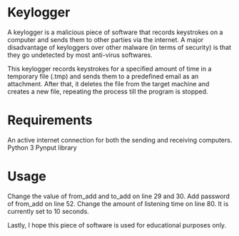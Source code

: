 # Keylogger
A keylogger is a malicious piece of software that records keystrokes on a computer and sends them to other parties via the internet. A major disadvantage of keyloggers over other malware (in terms of security) is that they go undetected by most anti-virus softwares.

This keylogger records keystrokes for a specified amount of time in a temporary file (.tmp) and sends them to a predefined email as an attachment. After that, it deletes the file from the target machine and creates a new file, repeating the process till the program is stopped.

# Requirements
An active internet connection for both the sending and receiving computers.
Python 3
Pynput library

# Usage
Change the value of from_add and to_add on line 29 and 30.
Add password of from_add on line 52.
Change the amount of listening time on line 80. It is currently set to 10 seconds.

Lastly, I hope this piece of software is used for educational purposes only.
